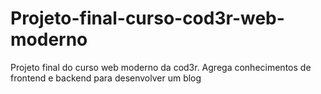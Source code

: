 # Projeto-final-curso-cod3r-web-moderno
Projeto final do curso web moderno da cod3r. Agrega conhecimentos de frontend e backend para desenvolver um blog

